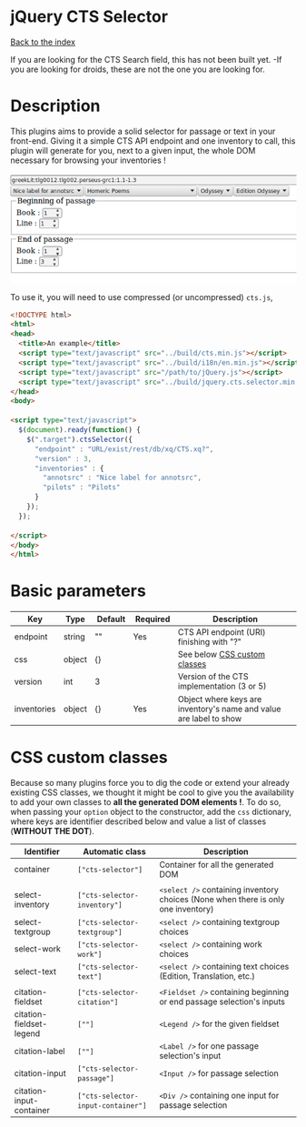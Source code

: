 jQuery CTS Selector
===

[Back to the index](../README.md)

If you are looking for the CTS Search field, this has not been built yet. -If you are looking for droids, these are not the one you are looking for.

# Description

This plugins aims to provide a solid selector for passage or text in your front-end. Giving it a simple CTS API endpoint and one inventory to call, this plugin will generate for you, next to a given input, the whole DOM necessary for browsing your inventories !

![This ain't pretty but you can give it some css love yourself](./img/screenshot.jquery.cts.selector.png)

To use it, you will need to use compressed (or uncompressed) `cts.js`, 

```html
<!DOCTYPE html>
<html>
<head>
  <title>An example</title>
  <script type="text/javascript" src="../build/cts.min.js"></script>
  <script type="text/javascript" src="../build/i18n/en.min.js"></script>
  <script type="text/javascript" src="/path/to/jQuery.js"></script>
  <script type="text/javascript" src="../build/jquery.cts.selector.min.js"></script>
</head>
<body>

<script type="text/javascript">
  $(document).ready(function() {
    $(".target").ctsSelector({
      "endpoint" : "URL/exist/rest/db/xq/CTS.xq?",
      "version" : 3,
      "inventories" : {
        "annotsrc" : "Nice label for annotsrc",
        "pilots" : "Pilots"
      }
    });
  });

</script>
</body>
</html>
```

# Basic parameters

| Key         | Type   | Default | Required | Description
|-------------|--------|---------|----------|------------------
| endpoint    | string |    ""   |    Yes   | CTS API endpoint (URI) finishing with "?"
| css         | object |    {}   |          | See below [CSS custom classes](#css-custom-classes)
| version     | int    |    3    |          | Version of the CTS implementation (3 or 5)
| inventories | object |    {}   |    Yes   | Object where keys are inventory's name and value are label to show

# CSS custom classes

Because so many plugins force you to dig the code or extend your already existing CSS classes, we thought it might be cool to give you the availability to add your own classes to **all the generated DOM elements !**. To do so, when passing your `option` object to the constructor, add the `css` dictionary, where keys are identifier described below and value a list of classes (**WITHOUT THE DOT**).

|      Identifier          |  Automatic class                   | Description
|--------------------------|------------------------------------|--------------
| container                | `["cts-selector"]`                 | Container for all the generated DOM
|                          |                                    |
| select-inventory         | `["cts-selector-inventory"]`       | `<select />` containing inventory choices (None when there is only one inventory)
| select-textgroup         | `["cts-selector-textgroup"]`       | `<select />` containing textgroup choices
| select-work              | `["cts-selector-work"]`            | `<select />` containing work choices
| select-text              | `["cts-selector-text"]`            | `<select />` containing text choices (Edition, Translation, etc.)
|                          |                                    |
| citation-fieldset        | `["cts-selector-citation"]`        | `<Fieldset />` containing beginning or end passage selection's inputs
| citation-fieldset-legend | `[""]`                             | `<Legend />` for the given fieldset
| citation-label           | `[""]`                             | `<Label />` for one passage selection's input
| citation-input           | `["cts-selector-passage"]`         | `<Input />` for passage selection
| citation-input-container | `["cts-selector-input-container"]` | `<Div />` containing one input for passage selection